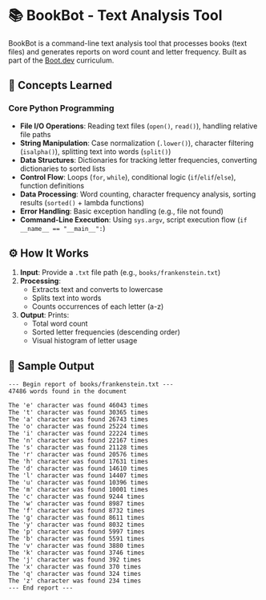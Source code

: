 # 📚 BookBot - Text Analysis Tool

BookBot is a command-line text analysis tool that processes books (text files) and generates reports on word count and letter frequency. Built as part of the [Boot.dev](https://boot.dev) curriculum.

## 🧠 Concepts Learned

### Core Python Programming

- **File I/O Operations**: Reading text files (`open()`, `read()`), handling relative file paths
- **String Manipulation**: Case normalization (`.lower()`), character filtering (`isalpha()`), splitting text into words (`split()`)
- **Data Structures**: Dictionaries for tracking letter frequencies, converting dictionaries to sorted lists
- **Control Flow**: Loops (`for`, `while`), conditional logic (`if`/`elif`/`else`), function definitions
- **Data Processing**: Word counting, character frequency analysis, sorting results (`sorted()` + lambda functions)
- **Error Handling**: Basic exception handling (e.g., file not found)
- **Command-Line Execution**: Using `sys.argv`, script execution flow (`if __name__ == "__main__":`)

## ⚙️ How It Works

1. **Input**: Provide a `.txt` file path (e.g., `books/frankenstein.txt`)
2. **Processing**:
   - Extracts text and converts to lowercase
   - Splits text into words
   - Counts occurrences of each letter (a-z)
3. **Output**: Prints:
   - Total word count
   - Sorted letter frequencies (descending order)
   - Visual histogram of letter usage

## 🚀 Sample Output

```text
--- Begin report of books/frankenstein.txt ---
47486 words found in the document

The 'e' character was found 46043 times
The 't' character was found 30365 times
The 'a' character was found 26743 times
The 'o' character was found 25224 times
The 'i' character was found 22224 times
The 'n' character was found 22167 times
The 's' character was found 21128 times
The 'r' character was found 20576 times
The 'h' character was found 17631 times
The 'd' character was found 14610 times
The 'l' character was found 14407 times
The 'u' character was found 10396 times
The 'm' character was found 10001 times
The 'c' character was found 9244 times
The 'w' character was found 8987 times
The 'f' character was found 8732 times
The 'g' character was found 8611 times
The 'y' character was found 8032 times
The 'p' character was found 5997 times
The 'b' character was found 5591 times
The 'v' character was found 3880 times
The 'k' character was found 3746 times
The 'j' character was found 392 times
The 'x' character was found 370 times
The 'q' character was found 324 times
The 'z' character was found 234 times
--- End report ---
```
